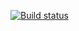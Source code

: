 [![Build status](https://ci.appveyor.com/api/projects/status/p3by2bap5tnxx2yu?svg=true)](https://ci.appveyor.com/project/Anton0101001/selselversion2-1-w02hk)
